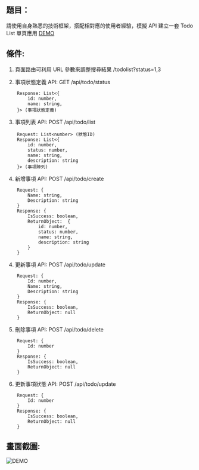 ## 題目：

請使用自身熟悉的技術框架，搭配相對應的使用者經驗，模擬 API 建立一套 Todo List 單頁應用 [DEMO](https://cyan92128505.github.io/TodoList/?status=1,3)

## 條件:

1.  頁面路由可利用 URL 參數來調整搜尋結果 /todolist?status=1,3

2.  事項狀態定義 API: GET /api/todo/status

```
    Response: List<{
        id: number,
        name: string,
    }> (事項狀態定義)
```

3.  事項列表 API: POST /api/todo/list

```
    Request: List<number> (狀態ID)
    Response: List<{
        id: number,
        status: number,
        name: string,
        description: string
    }> (事項陣列)
```

4.  新增事項 API: POST /api/todo/create

```
    Request: {
        Name: string,
        Description: string
    }
    Response: {
        IsSuccess: boolean,
        ReturnObject:  {
            id: number,
            status: number,
            name: string,
            description: string
        }
    }
```

4.  更新事項 API: POST /api/todo/update

```
    Request: {
        Id: number,
        Name: string,
        Description: string
    }
    Response: {
        IsSuccess: boolean,
        ReturnObject: null
    }
```

5.  刪除事項 API: POST /api/todo/delete

```
    Request: {
        Id: number
    }
    Response: {
        IsSuccess: boolean,
        ReturnObject: null
    }
```

6.  更新事項狀態 API: POST /api/todo/update

```
    Request: {
        Id: number
    }
    Response: {
        IsSuccess: boolean,
        ReturnObject: null
    }
```

## 畫面截圖:

![DEMO](https://cyan92128505.github.io/TodoList/demo.png 'DEMO')
